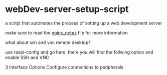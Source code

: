 # webDev-server-setup-script
a script that automates the process of setting up a web development server

make sure to read the [nginx_notes](https://github.com/BeanGreen247/webDev-server-setup-script/blob/main/nginx_notes) file for more information

what about ssh and vnc remote desktop?

use raspi-config and go here, there you will find the follwing option and enable SSH and VNC

3 Interface Options    Configure connections to peripherals
